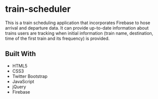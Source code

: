 # train-scheduler

This is a train scheduling application that incorporates Firebase to hose arrival and departure data. It can provide up-to-date information about trains users are tracking when initial information (train name, destination, time of the first train and its frequency) is provided. 

## Built With
* HTML5
* CSS3 
* Twitter Bootstrap
* JavaScript
* jQuery
* Firebase